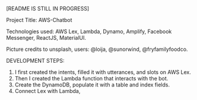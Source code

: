[README IS STILL IN PROGRESS]

Project Title: AWS-Chatbot

Technologies used: AWS Lex, Lambda, Dynamo, Amplify, Facebook Messenger, ReactJS, MaterialUI.

Picture credits to unsplash, users: @loija, @sunorwind, @fryfamilyfoodco.

DEVELOPMENT STEPS:
1. I first created the intents, filled it with utterances, and slots on AWS Lex.
2. Then I created the Lambda function that interacts with the bot.
3. Create the DynamoDB, populate it with a table and index fields.
4. Connect Lex with Lambda, 
